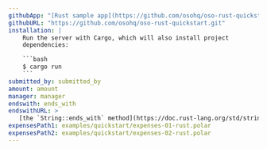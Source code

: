 ```yaml
---
githubApp: "[Rust sample app](https://github.com/osohq/oso-rust-quickstart)"
githubURL: "https://github.com/osohq/oso-rust-quickstart.git"
installation: |
    Run the server with Cargo, which will also install project
    dependencies:

    ```bash
    $ cargo run
    ```
submitted_by: submitted_by
amount: amount
manager: manager
endswith: ends_with
endswithURL: >
   [the `String::ends_with` method](https://doc.rust-lang.org/std/string/struct.String.html#method.ends_with)
expensesPath1: examples/quickstart/expenses-01-rust.polar
expensesPath2: examples/quickstart/expenses-02-rust.polar
---
```

